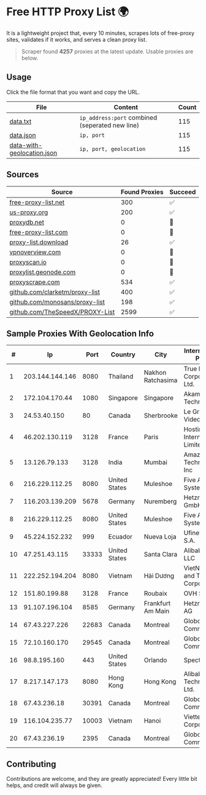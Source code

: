 
# Free HTTP Proxy List 🌍

It is a lightweight project that, every 10 minutes, scrapes lots of free-proxy sites, validates if it works, and serves a clean proxy list.


> Scraper found **4257** proxies at the latest update. Usable proxies are below.

## Usage

Click the file format that you want and copy the URL.


|File|Content|Count|
|----|-------|-----|
|[data.txt](https://raw.githubusercontent.com/themiralay/Proxy-List-World/master/data.txt)|`ip_address:port` combined (seperated new line)|115|
|[data.json](https://raw.githubusercontent.com/themiralay/Proxy-List-World/master/data.json)|`ip, port`|115|
|[data-with-geolocation.json](https://raw.githubusercontent.com/themiralay/Proxy-List-World/master/data-with-geolocation.json)|`ip, port, geolocation`|115|

## Sources

|Source|Found Proxies|Succeed|
|------|-------------|-------|
|[free-proxy-list.net](https://free-proxy-list.net)|300|✅|
|[us-proxy.org](https://www.us-proxy.org)|200|✅|
|[proxydb.net](http://proxydb.net)|0|🚫|
|[free-proxy-list.com](https://free-proxy-list.com/?page=&port=&type%5B%5D=http&type%5B%5D=https&up_time=0&search=Search)|0|🚫|
|[proxy-list.download](https://www.proxy-list.download/HTTP)|26|✅|
|[vpnoverview.com](https://vpnoverview.com/privacy/anonymous-browsing/free-proxy-servers)|0|🚫|
|[proxyscan.io](https://www.proxyscan.io)|0|🚫|
|[proxylist.geonode.com](https://proxylist.geonode.com/api/proxy-list?limit=300&page=1&sort_by=lastChecked&sort_type=desc&protocols=http,https)|0|🚫|
|[proxyscrape.com](https://api.proxyscrape.com/v2/?request=displayproxies&protocol=http&timeout=10000&country=all&ssl=all&anonymity=all)|534|✅|
|[github.com/clarketm/proxy-list](https://raw.githubusercontent.com/clarketm/proxy-list/master/proxy-list-raw.txt)|400|✅|
|[github.com/monosans/proxy-list](https://raw.githubusercontent.com/monosans/proxy-list/main/proxies/http.txt)|198|✅|
|[github.com/TheSpeedX/PROXY-List](https://raw.githubusercontent.com/TheSpeedX/PROXY-List/master/http.txt)|2599|✅|


## Sample Proxies With Geolocation Info

|#|Ip|Port|Country|City|Internet Service Provider|
|-|--|----|-------|----|-------------------------|
|1|203.144.144.146|8080|Thailand|Nakhon Ratchasima|True Internet Corporation CO. Ltd.|
|2|172.104.170.44|1080|Singapore|Singapore|Akamai Technologies|
|3|24.53.40.150|80|Canada|Sherbrooke|Le Groupe Videotron Ltee|
|4|46.202.130.119|3128|France|Paris|Hostinger International Limited|
|5|13.126.79.133|3128|India|Mumbai|Amazon Technologies Inc|
|6|216.229.112.25|8080|United States|Muleshoe|Five Area Systems, LLC|
|7|116.203.139.209|5678|Germany|Nuremberg|Hetzner Online GmbH|
|8|216.229.112.25|8080|United States|Muleshoe|Five Area Systems, LLC|
|9|45.224.152.232|999|Ecuador|Nueva Loja|Ufinet Panama S.A.|
|10|47.251.43.115|33333|United States|Santa Clara|Alibaba Cloud LLC|
|11|222.252.194.204|8080|Vietnam|Hải Dương|VietNam Post and Telecom Corporation|
|12|151.80.199.88|3128|France|Roubaix|OVH SAS|
|13|91.107.196.104|8585|Germany|Frankfurt Am Main|Hetzner Online AG|
|14|67.43.227.226|22683|Canada|Montreal|GloboTech Communications|
|15|72.10.160.170|29545|Canada|Montreal|GloboTech Communications|
|16|98.8.195.160|443|United States|Orlando|Spectrum|
|17|8.217.147.173|8080|Hong Kong|Hong Kong|Alibaba (US) Technology Co., Ltd.|
|18|67.43.236.18|30391|Canada|Montreal|GloboTech Communications|
|19|116.104.235.77|10003|Vietnam|Hanoi|Viettel Corporation|
|20|67.43.236.19|2395|Canada|Montreal|GloboTech Communications|



## Contributing

Contributions are welcome, and they are greatly appreciated! Every
little bit helps, and credit will always be given.

